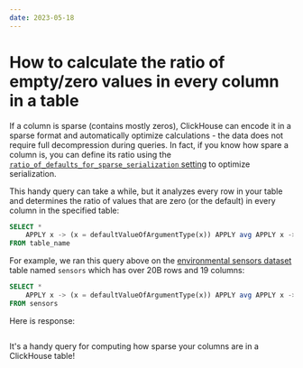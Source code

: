 ```yaml
---
date: 2023-05-18
---
```


# How to calculate the ratio of empty/zero values in every column in a table

If a column is sparse (contains mostly zeros), ClickHouse can encode it in a sparse format and automatically optimize calculations - the data does not require full decompression during queries. In fact, if you know how spare a column is, you can define its ratio using the [`ratio_of_defaults_for_sparse_serialization` setting](https://clickhouse.com/docs/en/operations/settings/merge-tree-settings#ratio_of_defaults_for_sparse_serialization) to optimize serialization.

This handy query can take a while, but it analyzes every row in your table and determines the ratio of values that are zero (or the default) in every column in the specified table:

```sql
SELECT *
    APPLY x -> (x = defaultValueOfArgumentType(x)) APPLY avg APPLY x -> round(x, 3)
FROM table_name
```

For example, we ran this query above on the [environmental sensors dataset](https://clickhouse.com/docs/en/getting-started/example-datasets/environmental-sensors) table named `sensors` which has over 20B rows and 19 columns:

```sql
SELECT *
    APPLY x -> (x = defaultValueOfArgumentType(x)) APPLY avg APPLY x -> round(x, 3)
FROM sensors
```

Here is response:

```response

```

It's a handy query for computing how sparse your columns are in a ClickHouse table!